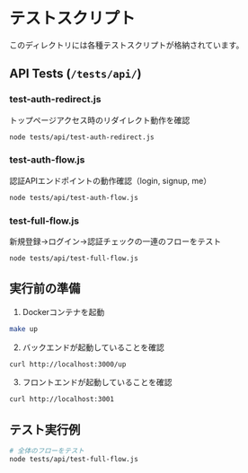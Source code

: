 # テストスクリプト

このディレクトリには各種テストスクリプトが格納されています。

## API Tests (`/tests/api/`)

### test-auth-redirect.js
トップページアクセス時のリダイレクト動作を確認

```bash
node tests/api/test-auth-redirect.js
```

### test-auth-flow.js  
認証APIエンドポイントの動作確認（login, signup, me）

```bash
node tests/api/test-auth-flow.js
```

### test-full-flow.js
新規登録→ログイン→認証チェックの一連のフローをテスト

```bash
node tests/api/test-full-flow.js
```

## 実行前の準備

1. Dockerコンテナを起動
```bash
make up
```

2. バックエンドが起動していることを確認
```bash
curl http://localhost:3000/up
```

3. フロントエンドが起動していることを確認
```bash
curl http://localhost:3001
```

## テスト実行例

```bash
# 全体のフローをテスト
node tests/api/test-full-flow.js
```